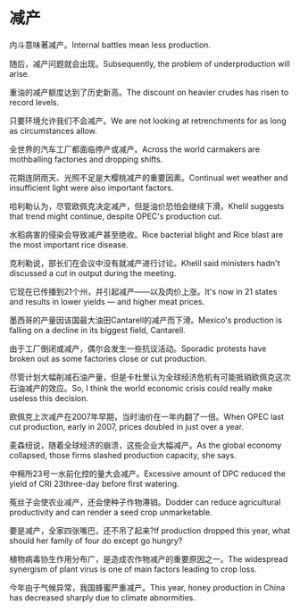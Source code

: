 # 减产

<p><span class="chinese">内斗意味著减产。</span><span class="english">Internal battles mean less production.</span></p>

<p><span class="chinese">随后，减产问题就会出现。</span><span class="english">Subsequently, the problem of underproduction will arise.</span></p>

<p><span class="chinese">重油的减产额度达到了历史新高。</span><span class="english">The discount on heavier crudes has risen to record levels.</span></p>

<p><span class="chinese">只要环境允许我们不会减产。</span><span class="english">We are not looking at retrenchments for as long as circumstances allow.</span></p>

<p><span class="chinese">全世界的汽车工厂都面临停产或减产。</span><span class="english">Across the world carmakers are mothballing factories and dropping shifts.</span></p>

<p><span class="chinese">花期连阴雨天、光照不足是大樱桃减产的重要因素。</span><span class="english">Continual wet weather and insufficient light were also important factors.</span></p>

<p><span class="chinese">哈利勒认为，尽管欧佩克决定减产，但是油价恐怕会继续下滑。</span><span class="english">Khelil suggests that trend might continue, despite OPEC's production cut.</span></p>

<p><span class="chinese">水稻病害的侵染会导致减产甚至绝收。</span><span class="english">Rice bacterial blight and Rice blast are the most important rice disease.</span></p>

<p><span class="chinese">克利勒说，部长们在会议中没有就减产进行讨论。</span><span class="english">Khelil said ministers hadn't discussed a cut in output during the meeting.</span></p>

<p><span class="chinese">它现在已传播到21个州，并引起减产——以及肉价上涨。</span><span class="english">It's now in 21 states and results in lower yields — and higher meat prices.</span></p>

<p><span class="chinese">墨西哥的产量因该国最大油田Cantarell的减产而下滑。</span><span class="english">Mexico's production is falling on a decline in its biggest field, Cantarell.</span></p>

<p><span class="chinese">由于工厂倒闭或减产，偶尔会发生一些抗议活动。</span><span class="english">Sporadic protests have broken out as some factories close or cut production.</span></p>

<p><span class="chinese">尽管计划大幅削减石油产量，但是卡杜里认为全球经济危机有可能抵销欧佩克这次石油减产的效应。</span><span class="english">So, I think the world economic crisis could really make useless this decision.</span></p>

<p><span class="chinese">欧佩克上次减产在2007年早期，当时油价在一年内翻了一倍。</span><span class="english">When OPEC last cut production, early in 2007, prices doubled in just over a year.</span></p>

<p><span class="chinese">麦森纽说，随着全球经济的崩溃，这些企业大幅减产。</span><span class="english">As the global economy collapsed, those firms slashed production capacity, she says.</span></p>

<p><span class="chinese">中棉所23号一水前化控的量大会减产。</span><span class="english">Excessive amount of DPC reduced the yield of CRI 23three-day before first watering.</span></p>

<p><span class="chinese">菟丝子会使农业减产，还会使种子作物滞销。</span><span class="english">Dodder can reduce agricultural productivity and can render a seed crop unmarketable.</span></p>

<p><span class="chinese">要是减产，全家四张嘴巴，还不吊了起来?</span><span class="english">If production dropped this year, what should her family of four do except go hungry?</span></p>

<p><span class="chinese">植物病毒协生作用分布广，是造成农作物减产的重要原因之一。</span><span class="english">The widespread synergism of plant virus is one of main factors leading to crop loss.</span></p>

<p><span class="chinese">今年由于气候异常，我国蜂蜜严重减产。</span><span class="english">This year, honey production in China has decreased sharply due to climate abnormities.</span></p>

